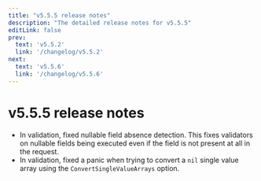 ```yaml
---
title: "v5.5.5 release notes"
description: "The detailed release notes for v5.5.5"
editLink: false
prev:
  text: 'v5.5.2'
  link: '/changelog/v5.5.2'
next:
  text: 'v5.5.6'
  link: '/changelog/v5.5.6'
---
```


# v5.5.5 release notes

- In validation, fixed nullable field absence detection. This fixes validators on nullable fields being executed even if the field is not present at all in the request.
- In validation, fixed a panic when trying to convert a `nil` single value array using the `ConvertSingleValueArrays` option.